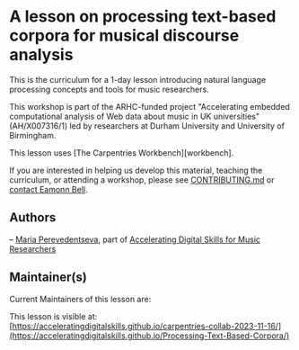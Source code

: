# A lesson on processing text-based corpora for musical discourse analysis

This is the curriculum for a 1-day lesson introducing natural language processing concepts and tools for music researchers. 

This workshop is part of the ARHC-funded project "Accelerating embedded computational analysis of Web data about music in UK universities" (AH/X007316/1) led by researchers at Durham University and University of Birmingham.

This lesson uses [The Carpentries Workbench][workbench].

If you are interested in helping us develop this material, teaching the curriculum, or attending a workshop, please see [CONTRIBUTING.md](CONTRIBUTING.md) or [contact Eamonn Bell](mailto:eamonn.bell@durham.ac.uk).

## Authors

– [Maria Perevedentseva](https://github.com/midnight-mary), part of [Accelerating Digital Skills for Music Researchers](https://acceleratingdigitalskills.github.io)

## Maintainer(s)
Current Maintainers of this lesson are:

This lesson is visible at: [https://acceleratingdigitalskills.github.io/carpentries-collab-2023-11-16/](https://acceleratingdigitalskills.github.io/Processing-Text-Based-Corpora/)

